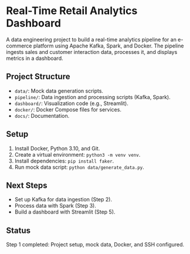# Real-Time Retail Analytics Dashboard

A data engineering project to build a real-time analytics pipeline for an e-commerce platform using Apache Kafka, Spark, and Docker. The pipeline ingests sales and customer interaction data, processes it, and displays metrics in a dashboard.

## Project Structure
- `data/`: Mock data generation scripts.
- `pipeline/`: Data ingestion and processing scripts (Kafka, Spark).
- `dashboard/`: Visualization code (e.g., Streamlit).
- `docker/`: Docker Compose files for services.
- `docs/`: Documentation.

## Setup
1. Install Docker, Python 3.10, and Git.
2. Create a virtual environment: `python3 -m venv venv`.
3. Install dependencies: `pip install faker`.
4. Run mock data script: `python data/generate_data.py`.

## Next Steps
- Set up Kafka for data ingestion (Step 2).
- Process data with Spark (Step 3).
- Build a dashboard with Streamlit (Step 5).

## Status
Step 1 completed: Project setup, mock data, Docker, and SSH configured.
